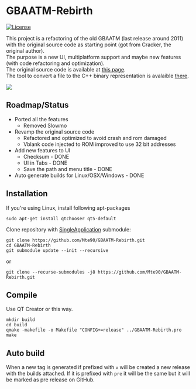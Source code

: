# GBAATM-Rebirth
[![License](https://img.shields.io/badge/License-GPL%20v3-blue.svg)](http://www.gnu.org/licenses/gpl-3.0)   

This project is a refactoring of the old GBAATM (last release around 2011) with the original source code as starting point (got from Cracker, the original author).  
The purpose is a new UI, multiplatform support and maybe new features (with code refactoring and optimization).  
The original source code is available at [this page](https://github.com/Mte90/GBAATM-Rebirth/releases/tag/original).  
The tool to convert a file to the C++ binary representation is avalaible [there](https://github.com/Mte90/GBAATM-Rebirth/releases/tag/bin2array).

![](https://user-images.githubusercontent.com/403283/81478548-88cc8380-921e-11ea-8a90-fc25344fecbc.png)

## Roadmap/Status

* Ported all the features
  * Removed Slowmo
* Revamp the original source code
  * Refactored and optimized to avoid crash and rom damaged
  * Vblank code injected to ROM improved to use 32 bit addresses
* Add new features to UI
  * Checksum - DONE
  * UI in Tabs - DONE
  * Save the path and menu title - DONE
* Auto generate builds for Linux/OSX/Windows - DONE

## Installation
If you're using Linux, install following apt-packages
```
sudo apt-get install qtchooser qt5-default
```
Clone repository with [SingleApplication](https://github.com/itay-grudev/SingleApplication) submodule:
```
git clone https://github.com/Mte90/GBAATM-Rebirth.git
cd GBAATM-Rebirth
git submodule update --init --recursive
```
or
```
git clone --recurse-submodules -j8 https://github.com/Mte90/GBAATM-Rebirth.git
```

## Compile

Use QT Creator or this way.

```
mkdir build
cd build
qmake -makefile -o Makefile "CONFIG+=release" ../GBAATM-Rebirth.pro
make
```

## Auto build

When a new tag is generated if prefixed with `v` will be created a new release with the builds attached. If it is prefixed with `pre` it will be the same but it will be marked as pre release on GitHub.
